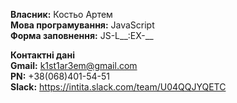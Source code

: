 **Власник:** Костьо Артем   
**Мова програмування:** JavaScript   
**Форма заповнення:** JS-L__:EX-__   

**__Контактні дані__**   
**Gmail:** k1st1ar3em@gmail.com   
**PN:** +38(068)401-54-51   
**Slack:** https://intita.slack.com/team/U04QQJYQETC   
